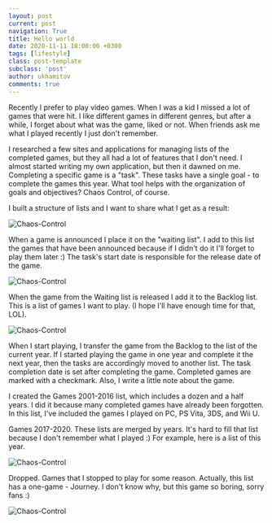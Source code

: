 ```yaml
---
layout: post
current: post
navigation: True
title: Hello world
date: 2020-11-11 18:00:00 +0300
tags: [lifestyle]
class: post-template
subclass: 'post'
author: ukhamitov
comments: true
---
```


Recently I prefer to play video games. When I was a kid I missed a lot of games that were hit. I like different games in different genres, but after а while, I forget about what was the game, liked or not. When friends ask me what I played recently I just don't remember.

I researched a few sites and applications for managing lists of the completed games, but they all had a lot of features that I don't need. I almost started writing my own application, but then it dawned on me. Completing a specific game is a "task". These tasks have a single goal - to complete the games this year. What tool helps with the organization of goals and objectives? Chaos Control, of course.

I built a structure of lists and I want to share what I get as a result:

![Chaos-Control](https://ukhamitov.com/public/images/games_lists/all_lists.png)

When a game is announced I place it on the "waiting list". I add to this list the games that have been announced because if I didn't do it I'll forget to play them later :) The task's start date is responsible for the release date of the game.

![Chaos-Control](https://ukhamitov.com/public/images/games_lists/waiting_list.png)

When the game from the Waiting list is released I add it to the Backlog list. This is a list of games I want to play. (I hope I'll have enough time for that, LOL).

![Chaos-Control](https://ukhamitov.com/public/images/games_lists/backlog.png)

When I start playing, I transfer the game from the Backlog to the list of the current year. If I started playing the game in one year and complete it the next year, then the tasks are accordingly moved to another list. The task completion date is set after completing the game. Completed games are marked with a checkmark. Also, I write a little note about the game.

I created the Games 2001-2016 list, which includes a dozen and a half years. I did it because many completed games have already been forgotten. In this list, I've included the games I played on PC, PS Vita, 3DS, and Wii U.

Games 2017-2020. These lists are merged by years. It's hard to fill that list because I don't remember what I played :) For example, here is a list of this year.

![Chaos-Control](https://ukhamitov.com/public/images/games_lists/games_2021.png)

Dropped. Games that I stopped to play for some reason. Actually, this list has a one-game - Journey. I don't know why, but this game so boring, sorry fans :)

![Chaos-Control](https://ukhamitov.com/public/images/games_lists/games_dropped.png)